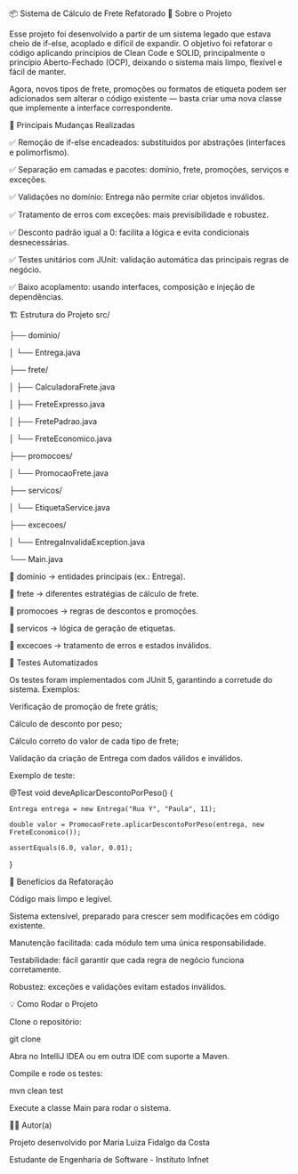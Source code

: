 📦 Sistema de Cálculo de Frete Refatorado
📖 Sobre o Projeto

Esse projeto foi desenvolvido a partir de um sistema legado que estava cheio de if-else, acoplado e difícil de expandir.
O objetivo foi refatorar o código aplicando princípios de Clean Code e SOLID, principalmente o princípio Aberto-Fechado (OCP), deixando o sistema mais limpo, flexível e fácil de manter.

Agora, novos tipos de frete, promoções ou formatos de etiqueta podem ser adicionados sem alterar o código existente — basta criar uma nova classe que implemente a interface correspondente.

🔑 Principais Mudanças Realizadas

✅ Remoção de if-else encadeados: substituídos por abstrações (interfaces e polimorfismo).

✅ Separação em camadas e pacotes: domínio, frete, promoções, serviços e exceções.

✅ Validações no domínio: Entrega não permite criar objetos inválidos.

✅ Tratamento de erros com exceções: mais previsibilidade e robustez.

✅ Desconto padrão igual a 0: facilita a lógica e evita condicionais desnecessárias.

✅ Testes unitários com JUnit: validação automática das principais regras de negócio.

✅ Baixo acoplamento: usando interfaces, composição e injeção de dependências.


🏗️ Estrutura do Projeto
src/

├── dominio/

│   └── Entrega.java

├── frete/

│   ├── CalculadoraFrete.java

│   ├── FreteExpresso.java

│   ├── FretePadrao.java

│   └── FreteEconomico.java

├── promocoes/

│   └── PromocaoFrete.java

├── servicos/

│   └── EtiquetaService.java

├── excecoes/

│   └── EntregaInvalidaException.java

└── Main.java


📂 domínio → entidades principais (ex.: Entrega).

📂 frete → diferentes estratégias de cálculo de frete.

📂 promocoes → regras de descontos e promoções.

📂 servicos → lógica de geração de etiquetas.

📂 excecoes → tratamento de erros e estados inválidos.


🧪 Testes Automatizados

Os testes foram implementados com JUnit 5, garantindo a corretude do sistema. Exemplos:

Verificação de promoção de frete grátis;

Cálculo de desconto por peso;

Cálculo correto do valor de cada tipo de frete;

Validação da criação de Entrega com dados válidos e inválidos.

Exemplo de teste:

@Test
void deveAplicarDescontoPorPeso() {

    Entrega entrega = new Entrega("Rua Y", "Paula", 11);
    
    double valor = PromocaoFrete.aplicarDescontoPorPeso(entrega, new FreteEconomico());
    
    assertEquals(6.0, valor, 0.01);
}

🚀 Benefícios da Refatoração

Código mais limpo e legível.

Sistema extensível, preparado para crescer sem modificações em código existente.

Manutenção facilitada: cada módulo tem uma única responsabilidade.

Testabilidade: fácil garantir que cada regra de negócio funciona corretamente.

Robustez: exceções e validações evitam estados inválidos.



💡 Como Rodar o Projeto

Clone o repositório:

git clone <seu-repo>


Abra no IntelliJ IDEA ou em outra IDE com suporte a Maven.

Compile e rode os testes:

mvn clean test

Execute a classe Main para rodar o sistema.


👩‍💻 Autor(a)

Projeto desenvolvido por Maria Luiza Fidalgo da Costa

Estudante de Engenharia de Software - Instituto Infnet
